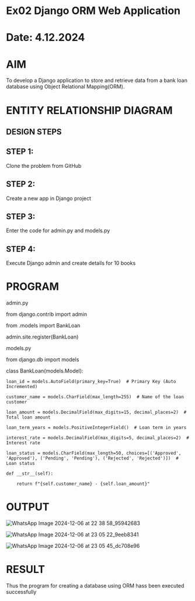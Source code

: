 # Ex02 Django ORM Web Application
# Date: 4.12.2024
# AIM
To develop a Django application to store and retrieve data from a bank loan database using Object Relational Mapping(ORM).

# ENTITY RELATIONSHIP DIAGRAM
## DESIGN STEPS
## STEP 1:
Clone the problem from GitHub

## STEP 2:
Create a new app in Django project

## STEP 3:
Enter the code for admin.py and models.py

## STEP 4:
Execute Django admin and create details for 10 books

# PROGRAM
admin.py

from django.contrib import admin

from .models import BankLoan

admin.site.register(BankLoan)

models.py

from django.db import models

class BankLoan(models.Model):
    
    loan_id = models.AutoField(primary_key=True)  # Primary Key (Auto Incremented)
    
    customer_name = models.CharField(max_length=255)  # Name of the loan customer
    
    loan_amount = models.DecimalField(max_digits=15, decimal_places=2)  # Total loan amount
    
    loan_term_years = models.PositiveIntegerField()  # Loan term in years
    
    interest_rate = models.DecimalField(max_digits=5, decimal_places=2)  # Interest rate
    
    loan_status = models.CharField(max_length=50, choices=[('Approved', 'Approved'), ('Pending', 'Pending'), ('Rejected', 'Rejected')])  # Loan status

    def __str__(self):
    
        return f"{self.customer_name} - {self.loan_amount}"



# OUTPUT

![WhatsApp Image 2024-12-06 at 22 38 58_95942683](https://github.com/user-attachments/assets/0557f761-5ba8-4ba4-942a-c391afe3f2e8)

![WhatsApp Image 2024-12-06 at 23 05 22_9eeb8341](https://github.com/user-attachments/assets/82f61e87-ee18-4672-bf11-9ce34d0f4d9b)

![WhatsApp Image 2024-12-06 at 23 05 45_dc708e96](https://github.com/user-attachments/assets/cc776cce-7697-4714-9b8a-767a185d31ac)



# RESULT
Thus the program for creating a database using ORM hass been executed successfully
